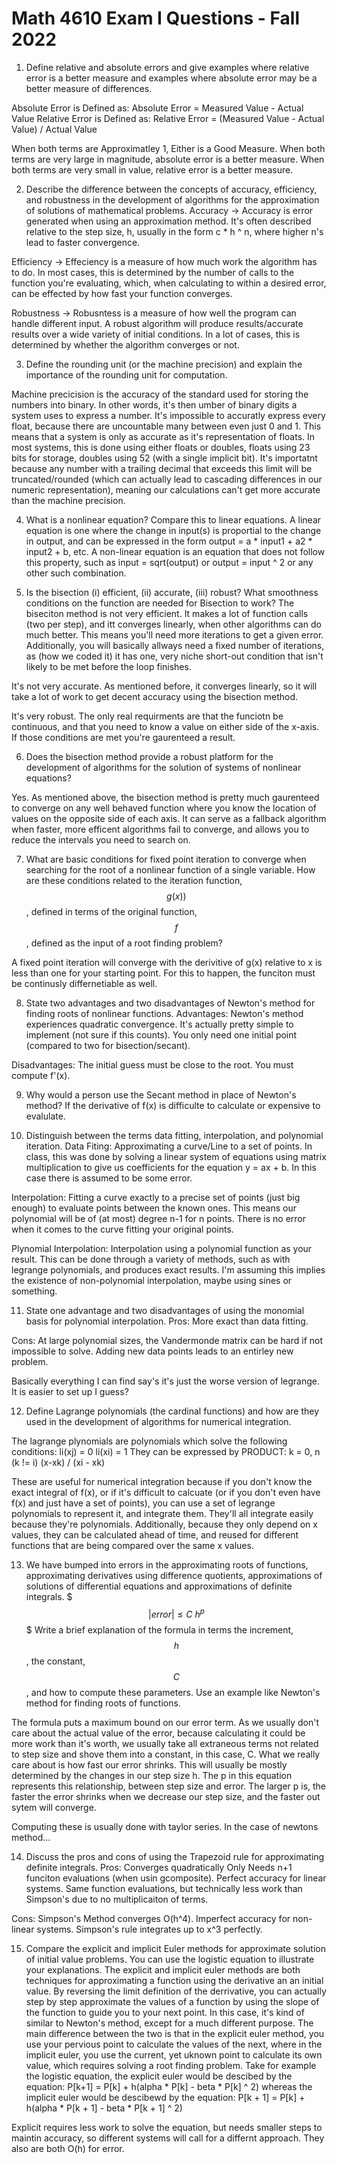 # Math 4610 Exam I Questions - Fall 2022

1. Define relative and absolute errors and give examples where relative error is a better measure and examples where absolute error may be a better measure of differences.

Absolute Error is Defined as: Absolute Error = Measured Value - Actual Value
Relative Error is Defined as: Relative Error = (Measured Value - Actual Value) / Actual Value

When both terms are Approximatley 1, Either is a Good Measure. When both terms are very large in magnitude, absolute error is a better measure. When both terms are very small in value, relative error is a better measure.  


2. Describe the difference between the concepts of accuracy, efficiency, and robustness in the development of algorithms for the approximation of solutions of mathematical problems.
Accuracy -> Accuracy is error generated when using an approximation method. It's often described relative to the step size, h, usually in the form c * h ^ n, where higher n's lead to faster convergence.

Efficiency -> Effeciency is a measure of how much work the algorithm has to do. In most cases, this is determined by the number of calls to the function you're evaluating, which, when calculating to within a desired error, can be effected by how fast your function converges. 

Robustness -> Robusntess is a measure of how well the program can handle different input. A robust algorithm will produce results/accurate results over a wide variety of initial conditions. In a lot of cases, this is determined by whether the algorithm converges or not. 

3. Define the rounding unit (or the machine precision) and explain the importance of the rounding unit for computation.

Machine precicision is the accuracy of the standard used for storing the numbers into binary. In other words, it's then umber of binary digits a system uses to express a number. It's impossible to accuratly express every float, because there are uncountable many between even just 0 and 1. This means that a system is only as accurate as it's representation of floats. In most systems, this is done using either floats or doubles, floats using 23 bits for storage, doubles using 52 (with a single implicit bit).  It's importatnt because any number with a trailing decimal that exceeds this limit will be truncated/rounded (which can actually lead to cascading differences in our numeric representation), meaning our calculations can't get more accurate than the machine precision. 



4. What is a nonlinear equation? Compare this to linear equations.
A linear equation is one where the change in input(s) is proportial to the change in output, and can be expressed in the form output = a * input1 + a2 * input2 + b, etc. A non-linear equation is an equation that does not follow this property, such as input = sqrt(output) or output = input ^ 2 or any other such combination. 

5. Is the bisection (i) efficient, (ii) accurate, (iii) robust? What smoothness conditions on the function are needed for Bisection to work?
The biseciton method is not very efficient. It makes a lot of function calls (two per step), and itt converges linearly, when other algorithms can do much better. This means you'll need more iterations to get a given error. Additionally, you will basically allways need a fixed number of iterations, as (how we coded it) it has one, very niche short-out condition that isn't likely to be met before the loop finishes.

It's not very accurate. As mentioned before, it converges linearly, so it will take a lot of work to get decent accuracy using the bisection method.

It's very robust. The only real requirments are that the funciotn be continuous, and that you need to know a value on either side of the x-axis. If those conditions are met you're gaurenteed a result. 


6. Does the bisection method provide a robust platform for the development of algorithms for the solution of systems of nonlinear equations?

Yes. As mentioned above, the bisection method is pretty much gaurenteed to converge on any well behaved function where you know the location of values on the opposite side of each axis. It can serve as a fallback algorithm when faster, more efficent algorithms fail to converge, and allows you to reduce the intervals you need to search on.

7. What are basic conditions for fixed point iteration to converge when searching for the root of a nonlinear function of a single variable. How are these conditions related to the iteration function, $$g(x))$$, defined in terms of the original function, $$f$$, defined as the input of a root finding problem?

A fixed point iteration will converge with the derivitive of g(x) relative to x is less than one for your starting point. For this to happen, the funciton must be continusly differnetiable as well.  

8. State two advantages and two disadvantages of Newton's method for finding roots of nonlinear functions.
Advantages:
  Newton's method experiences quadratic convergence.
  It's actually pretty simple to implement (not sure if this counts).
  You only need one initial point (compared to two for bisection/secant).

Disadvantages:
  The initial guess must be close to the root.
  You must compute f'(x).

9. Why would a person use the Secant method in place of Newton's method?
If the derivative of f(x) is difficulte to calculate or expensive to evalulate. 

10. Distinguish between the terms data fitting, interpolation, and polynomial iteration.
Data Fiting: Approximating a curve/Line to a set of points. In class, this was done by solving a linear system of equations using matrix multiplication to give us coefficients for the equation y = ax + b. In this case there is assumed to be some error.

Interpolation: Fitting a curve exactly to a precise set of points (just big enough) to evaluate points between the known ones. This means our polynomial will be of (at most) degree n-1 for n points. There is no error when it comes to the curve fitting your original points. 

Plynomial Interpolation: Interpolation using a polynomial function as your result. This can be done through a variety of methods, such as with legrange polynomials, and produces exact results. I'm assuming this implies the existence of non-polynomial interpolation, maybe using sines or something. 




11. State one advantage and two disadvantages of using the monomial basis for polynomial interpolation.
Pros:
  More exact than data fitting.

Cons:
  At large polynomial sizes, the Vandermonde matrix can be hard if not impossible to solve.
  Adding new data points leads to an entirley new problem. 

Basically everything I can find say's it's just the worse version of legrange. It is easier to set up I guess?

12. Define Lagrange polynomials (the cardinal functions) and how are they used in the development of algorithms for numerical integration.

The lagrange plynomials are polynomials which solve the following conditions:
li(xj) = 0
li(xi) = 1
They can be expressed by PRODUCT: k = 0, n (k != i) (x-xk) / (xi - xk)

These are useful for numerical integration because if you don't know the exact integral of f(x), or if it's difficult to calcuate (or if you don't even have f(x) and just have a set of points), you can use a set of legrange polynomials to represent it, and integrate them. They'll all integrate easily because they're polynomials. Additionally, because they only depend on x values, they can be calculated ahead of time, and reused for different functions that are being compared over the same x values. 

13. We have bumped into errors in the approximating roots of functions, approximating derivatives using difference quotients, approximations of solutions of differential equations and approximations of definite integrals.
    $$$
      | error | \leq C\ h^p
    $$$
    Write a brief explanation of the formula in terms the increment, $$h$$, the constant, $$C$$, and how to compute these parameters. Use an example like Newton's method for finding roots of functions.

The formula puts a maximum bound on our error term. As we usually don't care about the actual value of the error, because calculating it could be more work than it's worth, we usually take all extraneous terms not related to step size and shove them into a constant, in this case, C. What we really care about is how fast our error shrinks. This will usually be mostly determined by the changes in our step size h. The p in this equation represents this relationship, between step size and error. The larger p is, the faster the error shrinks when we decrease our step size, and the faster out sytem will converge. 

Computing these is usually done with taylor series. In the case of newtons method...

14. Discuss the pros and cons of using the Trapezoid rule for approximating definite integrals.
Pros:
  Converges quadratically
  Only Needs n+1 funciton evaluations (when usin gcomposite).
  Perfect accuracy for linear systems.
  Same function evaluations, but technically less work than Simpson's due to no multiplicaiton of terms.

Cons:
  Simpson's Method converges O(h^4).
  Imperfect accuracy for non-linear systems.
  Simpson's rule integrates up to x^3 perfectly.


15. Compare the explicit and implicit Euler methods for approximate solution of initial value problems. You can use the logistic equation to illustrate your explanations.
The explicit and implicit euler methods are both techniques for approximating a function using the derivative an an initial value. By reversing the limit definition of the derrivative, you can actually step by step approximate the values of a function by using the slope of the function to guide you to your next point. In this case, it's kind of similar to Newton's method, except for a much different purpose. The main difference between the two is that in the explicit euler method, you use your pervious point to calculate the values of the next, where in the implicit euler, you use the current, yet uknown point to calculate its own value, which requires solving a root finding problem. Take for example the logistic equation, the explicit euler would be descibed by the equation:
P[k+1] = P[k] + h(alpha * P[k] - beta * P[k] ^ 2)
whereas the implicit euler would be descibewd by the equation:
P[k + 1] = P[k] + h(alpha * P[k + 1] - beta * P[k + 1] ^ 2)

Explicit requires less work to solve the equation, but needs smaller steps to maintin accuracy, so different systems will call for a differnt approach. They also are both O(h) for error. 